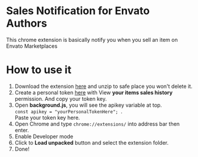 # Sales Notification for Envato Authors
This chrome extension is basically notify you when you sell an item on Envato Marketplaces

# How to use it
<ol>
<li>Download the extension <a href='https://github.com/eg/Sales-Notification-for-Envato-Authors/archive/master.zip'>here</a> and unzip to safe place you won't delete it.</li>
<li>Create a personal token <a href='https://build.envato.com/create-token' target='_blank'>here</a> with View <b>your items sales history</b> permission. And copy your token key.</li>
<li>Open <b>background.js</b>, you will see the apikey variable at top. <br> <code>const apikey = "yourPersonalTokenHere"; </code>. <br>Paste your token key here.</li>
  <li>Open Chrome and type <code>chrome://extensions/</code> into address bar then enter.</li>
  <li>Enable Developer mode</li>
  <li>Click to <b>Load unpacked</b> button and select the extension folder.</li>
  <li>Done!</li>
</ol>
